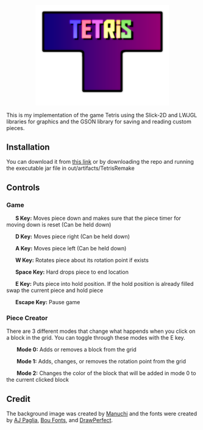 
<p align="center">
  <img src="res/images/TetrisLogo.png" width="350"/>
</p>

<p>This is my implementation of the game Tetris using the Slick-2D and LWJGL libraries for graphics and the GSON library for saving and reading custom pieces.</p>

<h2>Installation</h2>
<p> You can download it from  <a href="http://www.mediafire.com/file/zwp9i3jyn6pz07d/Tetris_Remake.rar/file">this link</a> or by downloading the repo and running the executable jar file in out/artifacts/TetrisRemake</p>
<h2>Controls</h2>
<h3>Game</h3>
  <p>&nbsp;&nbsp;&nbsp;&nbsp;&nbsp;&nbsp;<b>S Key:</b> Moves piece down and makes sure that the piece timer for moving down is reset (Can be held down)</p>
  <p>&nbsp;&nbsp;&nbsp;&nbsp;&nbsp;&nbsp;<b>D Key:</b> Moves piece right (Can be held down)</p>
  <p>&nbsp;&nbsp;&nbsp;&nbsp;&nbsp;&nbsp;<b>A Key:</b> Moves piece left (Can be held down)
  <p>&nbsp;&nbsp;&nbsp;&nbsp;&nbsp;&nbsp;<b>W Key:</b> Rotates piece about its rotation point if exists</p>
  <p>&nbsp;&nbsp;&nbsp;&nbsp;&nbsp;&nbsp;<b>Space Key:</b> Hard drops piece to end location</p>
  <p>&nbsp;&nbsp;&nbsp;&nbsp;&nbsp;&nbsp;<b>E Key:</b> Puts piece into hold position. If the hold position is already filled swap the current piece and hold piece</p>
  <p>&nbsp;&nbsp;&nbsp;&nbsp;&nbsp;&nbsp;<b>Escape Key:</b> Pause game</p>
<h3>Piece Creator</h3>
<p> There are 3 different modes that change what happends when you click on a block in the grid. You can toggle through these modes with the E key.</p>
  <p>&nbsp;&nbsp;&nbsp;&nbsp;&nbsp;&nbsp;<b> Mode 0:</b> Adds or removes a block from the grid</p>
  <p>&nbsp;&nbsp;&nbsp;&nbsp;&nbsp;&nbsp;<b> Mode 1:</b> Adds, changes, or removes the rotation point from the grid</p>
  <p>&nbsp;&nbsp;&nbsp;&nbsp;&nbsp;&nbsp;<b> Mode 2:</b> Changes the color of the block that will be added in mode 0 to the current clicked block</p>
<h2>Credit</h2>
<p>The background image was created by <a href = "https://pixabay.com/illustrations/color-triangle-geometric-textured-2174065/">Manuchi</a> and the fonts were created by <a href = "https://www.dafont.com/aldo-the-apache.font">AJ Paglia</a>, <a href = "https://www.dafont.com/squarefont.font">Bou Fonts</a>, and <a href= "https://www.dafont.com/forced-square.font">DrawPerfect</a>. 
